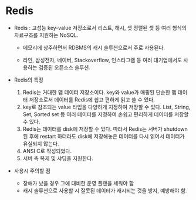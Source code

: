 # Redis

- Redis : 고성능 key-value 저장소로서 리스트, 해시, 셋 정렬된 셋 등 여러 형식의 자료구조를 지원하는 NoSQL.

  - 메모리에 상주하면서 RDBMS의 캐시 솔루션으로서 주로 사용된다.

  - 라인, 삼성전자, 네이버, Stackoverflow, 인스타그램 등 여러 대기업에서도 사용하는 검증된 오픈소스 솔루션.

- Redis의 특징

  1. Redis는 거대한 맵 데이터 저장소이다. key와 value가 매핑된 단순한 맵 데이터 저장소로서 데이터를 Redis에 쉽고 편하게 읽고 쓸 수 있다.
  2. key로 참조되는 value 타입을 다양하게 지정하여 저장할 수 있다. List, String, Set, Sorted set 등 여러 데이터를 지정하여 손쉽고 편리하게 데이터를 저장할 수 있다.
  3. Redis는 데이터를 disk에 저장할 수 있다. 따라서 Redis는 서버가 shutdown된 후에 restart 하더라도 disk에 저장해놓은 데이터를 다시 읽어서 데이터가 유실되지 않는다.
  4. ANSI C로 작성되었다.
  5. 서버 측 복제 및 샤딩을 지원한다.

- 사용시 주의할 점

  - 장애가 났을 경우 그에 대비한 운영 플랜을 세워야 함
  - 캐시 솔루션으로 사용할 시 잘못된 데이터가 캐시되는 것을 방지, 예방해야 함.

